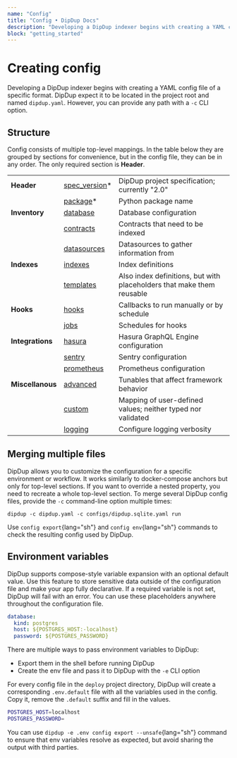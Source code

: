 ```yaml
---
name: "Config"
title: "Config • DipDup Docs"
description: "Developing a DipDup indexer begins with creating a YAML config file. You can find a minimal example to start indexing on the Quickstart page."
block: "getting_started"
---
```


# Creating config

Developing a DipDup indexer begins with creating a YAML config file of a specific format. DipDup expect it to be located in the project root and named `dipdup.yaml`. However, you can provide any path with a `-c` CLI option.

## Structure

Config consists of multiple top-level mappings. In the table below they are grouped by sections for convenience, but in the config file, they can be in any order. The only required section is **Header**.

|                  |                                                 |                                                                       |
| ---------------- | ----------------------------------------------- | --------------------------------------------------------------------- |
| **Header**       | [spec_version](../9.config/14.spec_version.md)* | DipDup project specification; currently "2.0"                         |
|                  | [package](../9.config/11.package.md)*           | Python package name                                                   |
| **Inventory**    | [database](../9.config/4.database.md)           | Database configuration                                                |
|                  | [contracts](../9.config/2.contracts.md)         | Contracts that need to be indexed                                     |
|                  | [datasources](../9.config/5.datasources.md)     | Datasources to gather information from                                |
| **Indexes**      | [indexes](../9.config/8.indexes.md)             | Index definitions                                                     |
|                  | [templates](../9.config/15.templates.md)        | Also index definitions, but with placeholders that make them reusable |
| **Hooks**        | [hooks](../9.config/7.hooks.md)                 | Callbacks to run manually or by schedule                              |
|                  | [jobs](../9.config/9.jobs.md)                   | Schedules for hooks                                                   |
| **Integrations** | [hasura](../9.config/6.hasura.md)               | Hasura GraphQL Engine configuration                                   |
|                  | [sentry](../9.config/13.sentry.md)              | Sentry configuration                                                  |
|                  | [prometheus](../9.config/12.prometheus.md)      | Prometheus configuration                                              |
| **Miscellanous** | [advanced](../9.config/1.advanced.md)           | Tunables that affect framework behavior                               |
|                  | [custom](../9.config/3.custom.md)               | Mapping of user-defined values; neither typed nor validated           |
|                  | [logging](../9.config/10.logging.md)            | Configure logging verbosity                                           |

## Merging multiple files

DipDup allows you to customize the configuration for a specific environment or workflow. It works similarly to docker-compose anchors but only for top-level sections. If you want to override a nested property, you need to recreate a whole top-level section. To merge several DipDup config files, provide the `-c` command-line option multiple times:

```shell [Terminal]
dipdup -c dipdup.yaml -c configs/dipdup.sqlite.yaml run
```

Use `config export`{lang="sh"} and `config env`{lang="sh"} commands to check the resulting config used by DipDup.

## Environment variables

DipDup supports compose-style variable expansion with an optional default value. Use this feature to store sensitive data outside of the configuration file and make your app fully declarative. If a required variable is not set, DipDup will fail with an error. You can use these placeholders anywhere throughout the configuration file.

```yaml [dipdup.yaml]
database:
  kind: postgres
  host: ${POSTGRES_HOST:-localhost}
  password: ${POSTGRES_PASSWORD}
```

There are multiple ways to pass environment variables to DipDup:

- Export them in the shell before running DipDup
- Create the env file and pass it to DipDup with the `-e` CLI option

For every config file in the `deploy` project directory, DipDup will create a corresponding `.env.default` file with all the variables used in the config. Copy it, remove the `.default` suffix and fill in the values.

```sh [deploy/.env.default]
POSTGRES_HOST=localhost
POSTGRES_PASSWORD=
```

You can use `dipdup -e .env config export --unsafe`{lang="sh"} command to ensure that env variables resolve as expected, but avoid sharing the output with third parties.
